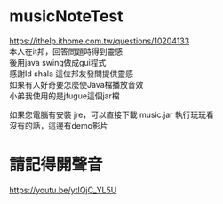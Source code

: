# musicNoteTest

https://ithelp.ithome.com.tw/questions/10204133  
本人在it邦，回答問題時得到靈感  
後用java swing做成gui程式  
感謝Id shala 這位邦友發問提供靈感  
如果有人好奇要怎麼使Java檔播放音效  
小弟我使用的是jfugue這個jar檔  

如果您電腦有安裝 jre，可以直接下載 music.jar 執行玩玩看  
沒有的話，這邊有demo影片
# 請記得開聲音

https://youtu.be/ytIQjC_YL5U

